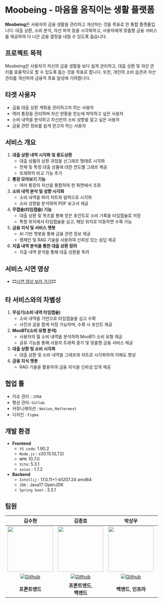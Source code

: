 # Moobeing - 마음을 움직이는 생활 플랫폼

**Moobeing**은 사용자의 금융 생활을 관리하고 개선하는 것을 목표로 한 통합 플랫폼입니다. 대출 상환, 소비 분석, 자산 파악 등을 시각화하고, 사용자에게 맞춤형 금융 서비스를 제공하여 더 나은 금융 결정을 내릴 수 있도록 돕습니다.

## 프로젝트 목적

Moobeing은 사용자가 자신의 금융 생활을 보다 쉽게 관리하고, 대출 상환 및 자산 관리를 효율적으로 할 수 있도록 돕는 것을 목표로 합니다. 또한, 개인의 소비 습관과 자산 관리를 개선하여 금융적 목표 달성에 기여합니다.

## 타겟 사용자

- 금융 대출 상환 계획을 관리하고자 하는 사용자
- 여러 통장을 관리하며 자산 현황을 한눈에 파악하고 싶은 사용자
- 소비 내역을 분석하고 자신만의 소비 성향을 알고 싶은 사용자
- 금융 관련 정보를 쉽게 얻고자 하는 사용자

## 서비스 개요

1. **대출 상환 내역 시각화 및 중도상환**
    - 대출 상품의 상환 과정을 선그래프 형태로 시각화
    - 전체 및 특정 대출 상품에 대한 연도별 그래프 제공
    - 또래와의 비교 기능 추가
2. **통장 모아보기 기능**
    - 여러 통장의 자산을 통합하여 한 화면에서 조회
3. **소비 내역 분석 및 성향 시각화**
    - 소비 내역을 파이 차트와 달력으로 시각화
    - 소비 성향을 분석하여 PDF 보고서 제공
4. **무캡슐(타임캡슐) 기능**
    - 대출 상환 및 퀴즈를 통해 얻은 포인트로 소비 기록을 타임캡슐로 저장
    - 특정 위치에서 타임캡슐을 심고, 해당 위치로 이동하면 수확 가능
5. **금융 지식 및 서비스 챗봇**
    - AI 기반 챗봇을 통해 금융 관련 정보 제공
    - 랭체인 및 RAG 기술을 사용하여 신뢰성 있는 응답 제공
6. **지출 내역 분석을 통한 대출 상환 장려**
    - 지출 내역 분석을 통해 대출 상환을 독려

## 서비스 시연 영상
- 🎞<a href="https://youtu.be/zOCYsZlarX8">시연 영상 보러 가기</a>🎞

## 타 서비스와의 차별성

1. **무심기(소비 내역 타임캡슐)**
    - 소비 내역을 기반으로 타임캡슐을 심고 수확
    - 사진과 글을 함께 저장 가능하며, 수확 시 포인트 제공
2. **MooBTi(소비 유형 분석)**
    - 사용자의 월 소비 내역을 분석하여 MooBTi 소비 유형 제공
    - 공유 기능을 통해 사용자 트래픽 증가 및 맞춤형 금융 서비스 제공
3. **대출 상환 및 소비 시각화**
    - 대출 상환 및 소비 내역을 그래프와 차트로 시각화하여 이해도 향상
4. **금융 지식 챗봇**
    - RAG 기술을 활용하여 금융 지식을 신뢰성 있게 제공

## 협업 툴

- 이슈 관리 : `JIRA`
- 형상 관리: `Gitlab`
- 커뮤니케이션 : `Notion`, `Mattermost`
- 디자인 : `Figma`

## 개발 환경

- **Frontend**
    - `VS code`: 1.90.2
    - `Node.js` : v20.15.1(LTS)
    - `NPM`: 10.7.0
    - `Vite`: 5.3.1
    - `axios` : 1.7.2
- **Backend**
    - `Intellij` : 17.0.11+1-b1207.24 amd64
    - `JDK` : Java17 OpenJDK
    - `Spring boot` : 3.3.1

## 팀원

|                                                                              김수현                                                                              |                                                                              김종호                                                                              |                                                                              박상우                                                                              |                                                                             임예원                                                                             |                                                                              조승기                                                                              |                                                                              최광민                                                                              |
| :--------------------------------------------------------------------------------------------------------------------------------------------------------------: | :--------------------------------------------------------------------------------------------------------------------------------------------------------------: | :--------------------------------------------------------------------------------------------------------------------------------------------------------------: | :------------------------------------------------------------------------------------------------------------------------------------------------------------: | :------------------------------------------------------------------------------------------------------------------------------------------------------------: | :------------------------------------------------------------------------------------------------------------------------------------------------------------: |
|                                            <img src="https://avatars.githubusercontent.com/u/156290239?v=4" width=150>                                            |                                            <img src="https://avatars.githubusercontent.com/u/76129597?v=4" width=150>                                            |                                            <img src="https://avatars.githubusercontent.com/u/156403907?v=4" width=150>                                            |                                           <img src="https://avatars.githubusercontent.com/u/156289574?v=4" width=150>                                           |                                           <img src="https://avatars.githubusercontent.com/u/57134892?v=4" width=150>                                           |                                           <img src="https://avatars.githubusercontent.com/u/44563065?v=4" width=150>                                           |
| <a href="https://github.com/thunthuni"><img alt="Github" src="https://img.shields.io/badge/@thunthuni-181717?&logo=github&logoColor=white&style=round-square"></a> | <a href="https://github.com/dino9881"><img alt="Github" src="https://img.shields.io/badge/@dino9881-181717?&logo=github&logoColor=white&style=round-square"></a> | <a href="https://github.com/Ssssangwoops"><img alt="Github" src="https://img.shields.io/badge/@Ssssangwoops-181717?&logo=github&logoColor=white&style=round-square"></a> | <a href="https://github.com/wony0321"><img alt="Github" src="https://img.shields.io/badge/@wony0321-181717?&logo=github&logoColor=white&style=round-square"></a> | <a href="https://github.com/seungki-cho"><img alt="Github" src="https://img.shields.io/badge/@seungki--cho-181717?&logo=github&logoColor=white&style=round-square"></a> | <a href="https://github.com/chwangmin"><img alt="Github" src="https://img.shields.io/badge/@chwangmin-181717?&logo=github&logoColor=white&style=round-square"></a> |
| **프론트엔드**                                                                                                                 | **프론트엔드**,</br> **백엔드**                                                                                                         | **백엔드**, **인프라**                                                                                                            | **프론트엔드**                                                                                                              | **백엔드**                                                                                                                 | **프론트엔드**,</br> **백엔드**                                                                                                       |
